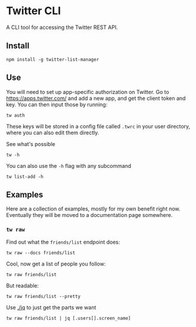 # Twitter CLI

A CLI tool for accessing the Twitter REST API.

## Install

```
npm install -g twitter-list-manager
```

## Use

You will need to set up app-specific authorization on Twitter. Go to https://apps.twitter.com/ and add a new app, and get the client token and key. You can then input those by running:

```
tw auth
```

These keys will be stored in a config file called `.twrc` in your user directory, where you can also edit them directly.

See what's possible

```
tw -h
```

You can also use the `-h` flag with any subcommand

```
tw list-add -h
```

## Examples

Here are a collection of examples, mostly for my own benefit right now. Eventually they will be moved to a documentation page somewhere.

### `tw raw`

Find out what the `friends/list` endpoint does:

```
tw raw --docs friends/list
```

Cool, now get a list of people you follow:

```
tw raw friends/list
```

But readable:

```
tw raw friends/list --pretty
```

Use [./jq](https://stedolan.github.io/jq/) to just get the parts we want

```
tw raw friends/list | jq [.users[].screen_name]
```

